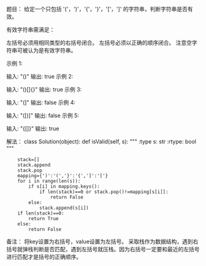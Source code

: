 题目：
给定一个只包括 '('，')'，'{'，'}'，'['，']' 的字符串，判断字符串是否有效。

有效字符串需满足：

左括号必须用相同类型的右括号闭合。
左括号必须以正确的顺序闭合。
注意空字符串可被认为是有效字符串。

示例 1:

输入: "()"
输出: true
示例 2:

输入: "()[]{}"
输出: true
示例 3:

输入: "(]"
输出: false
示例 4:

输入: "([)]"
输出: false
示例 5:

输入: "{[]}"
输出: true

解法：
class Solution(object):
    def isValid(self, s):
        """
        :type s: str
        :rtype: bool
        """
        
        stack=[]
        stack.append
        stack.pop
        mapping={')':'(','}':'{',']':'['}
        for i in range(len(s)):
            if s[i] in mapping.keys():
                if len(stack)==0 or stack.pop()!=mapping[s[i]]:
                    return False
            else:
                stack.append(s[i])
        if len(stack)==0:
            return True
        else:
            return False
备注：
将key设置为右括号，value设置为左括号。
采取栈作为数据结构，遇到右括号就弹栈判断是否匹配，遇到左括号就压栈。因为右括号一定要和最近的左括号进行匹配才是括号的正确顺序。